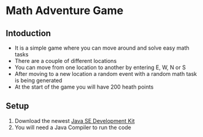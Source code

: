 Math Adventure Game
========


Intoduction
----
* It is a simple game where you can move around and solve easy math tasks
* There are a couple of different locations
* You can move from one location to another by entering E, W, N or S
* After moving to a new location a random event with a random math task is being generated
* At the start of the game you will have 200 heath points

Setup
----
1. Download the newest [Java SE Development Kit](https://www.oracle.com/java/technologies/javase/jdk16-archive-downloads.html)
2. You will need a Java Compiler to run the code
